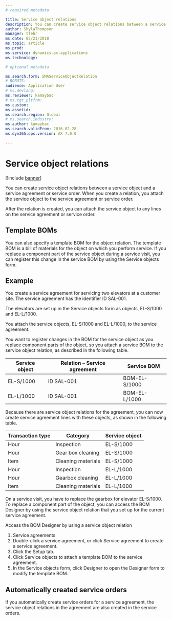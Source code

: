 ```yaml
---
# required metadata

title: Service object relations 
description: You can create service object relations between a service object and a service agreement or service order. 
author: ShylaThompson
manager: tfehr
ms.date: 02/21/2018
ms.topic: article
ms.prod: 
ms.service: dynamics-ax-applications
ms.technology: 

# optional metadata

ms.search.form: SMAServiceObjectRelation
# ROBOTS: 
audience: Application User
# ms.devlang: 
ms.reviewer: kamaybac
# ms.tgt_pltfrm: 
ms.custom: 
ms.assetid: 
ms.search.region: Global
# ms.search.industry: 
ms.author: kamaybac
ms.search.validFrom: 2016-02-28
ms.dyn365.ops.version: AX 7.0.0

---
```


# Service object relations 

[!include [banner](../includes/banner.md)]

You can create service object relations between a service object and a service
agreement or service order. When you create a relation, you attach the service
object to the service agreement or service order.

After the relation is created, you can attach the service object to any lines on
the service agreement or service order.

## Template BOMs

You can also specify a template BOM for the object relation. The template BOM is
a bill of materials for the object on which you perform service. If you replace
a component part of the service object during a service visit, you can register
this change in the service BOM by using the Service objects form.

## Example

You create a service agreement for servicing two elevators at a customer site.
The service agreement has the identifier ID SAL-001.

The elevators are set up in the Service objects form as objects, EL-S/1000 and
EL-L/1000.

You attach the service objects, EL-S/1000 and EL-L/1000, to the service
agreement.

You want to register changes in the BOM for the service object as you replace
component parts of the object, so you attach a service BOM to the service object
relation, as described in the following table.

| Service object | Relation – Service agreement | Service BOM   |
|----------------|------------------------------|---------------|
| EL-S/1000      | ID SAL-001                   | BOM-EL-S/1000 |
| EL-L/1000      | ID SAL-001                   | BOM-EL-L/1000 |

Because there are service object relations for the agreement, you can now create
service agreement lines with these objects, as shown in the following table.

| Transaction type | Category           | Service object |
|------------------|--------------------|----------------|
| Hour             | Inspection         | EL-S/1000      |
| Hour             | Gear box cleaning  | EL-S/1000      |
| Item             | Cleaning materials | EL-S/1000      |
| Hour             | Inspection         | EL-L/1000      |
| Hour             | Gearbox cleaning   | EL-L/1000      |
| Item             | Cleaning materials | EL-L/1000      |

On a service visit, you have to replace the gearbox for elevator EL-S/1000. To
replace a component part of the object, you can access the BOM Designer by using
the service object relation that you set up for the current service agreement.

Access the BOM Designer by using a service object relation

1. Service agreements
2. Double-click a service agreement, or click Service agreement to create a service agreement.
3. Click the Setup tab.
4. Click Service objects to attach a template BOM to the service agreement.
5. In the Service objects form, click Designer to open the Designer form to modify the template BOM.

## Automatically created service orders

If you automatically create service orders for a service agreement, the service
object relations in the agreement are also created in the service orders.

